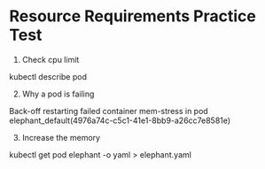 # Resource Requirements Practice Test

1. Check cpu limit

kubectl describe pod <podname>

2. Why a pod is failing

Back-off restarting failed container mem-stress in pod elephant_default(4976a74c-c5c1-41e1-8bb9-a26cc7e8581e)

3. Increase the memory

kubectl get pod elephant -o yaml > elephant.yaml